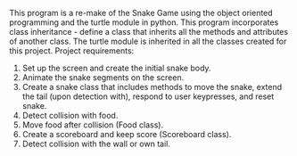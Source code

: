 This program is a re-make of the Snake Game using the object oriented programming and the turtle module in python.
This program incorporates class inheritance - define a class that inherits all the methods and attributes of another class. The turtle module is inherited in all the classes created for this project.
Project requirements:
  1. Set up the screen and create the initial snake body.
  2. Animate the snake segments on the screen.
  3. Create a snake class that includes methods to move the snake, extend the tail (upon detection with), respond to user keypresses, and reset snake.
  4. Detect collision with food.
  5. Move food after collision (Food class).
  6. Create a scoreboard and keep score (Scoreboard class).
  7. Detect collision with the wall or own tail. 
